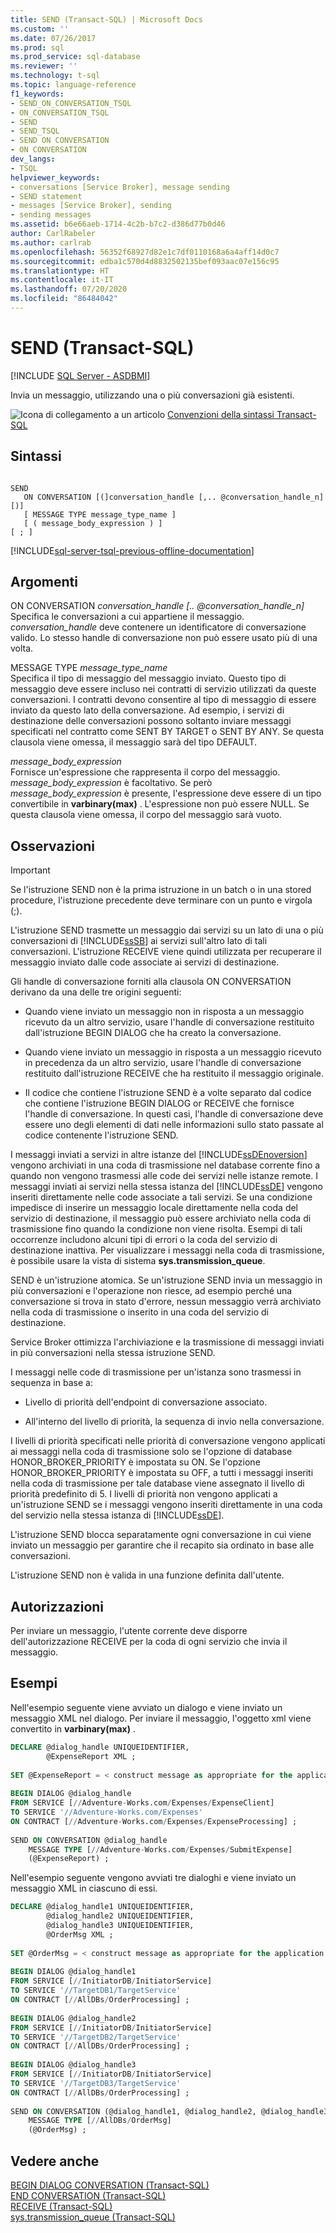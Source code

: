 ```yaml
---
title: SEND (Transact-SQL) | Microsoft Docs
ms.custom: ''
ms.date: 07/26/2017
ms.prod: sql
ms.prod_service: sql-database
ms.reviewer: ''
ms.technology: t-sql
ms.topic: language-reference
f1_keywords:
- SEND_ON_CONVERSATION_TSQL
- ON_CONVERSATION_TSQL
- SEND
- SEND_TSQL
- SEND ON CONVERSATION
- ON CONVERSATION
dev_langs:
- TSQL
helpviewer_keywords:
- conversations [Service Broker], message sending
- SEND statement
- messages [Service Broker], sending
- sending messages
ms.assetid: b6e66aeb-1714-4c2b-b7c2-d386d77b0d46
author: CarlRabeler
ms.author: carlrab
ms.openlocfilehash: 56352f68927d82e1c7df0110168a6a4aff14d0c7
ms.sourcegitcommit: edba1c570d4d8832502135bef093aac07e156c95
ms.translationtype: HT
ms.contentlocale: it-IT
ms.lasthandoff: 07/20/2020
ms.locfileid: "86484042"
---
```

# <a name="send-transact-sql"></a>SEND (Transact-SQL)
[!INCLUDE [SQL Server - ASDBMI](../../includes/applies-to-version/sql-asdbmi.md)]

Invia un messaggio, utilizzando una o più conversazioni già esistenti.  
  
![Icona di collegamento a un articolo](../../database-engine/configure-windows/media/topic-link.gif "Icona di collegamento a un articolo") [Convenzioni della sintassi Transact-SQL](../../t-sql/language-elements/transact-sql-syntax-conventions-transact-sql.md)  
  
## <a name="syntax"></a>Sintassi  
  
```syntaxsql
  
SEND  
   ON CONVERSATION [(]conversation_handle [,.. @conversation_handle_n][)]  
   [ MESSAGE TYPE message_type_name ]  
   [ ( message_body_expression ) ]  
[ ; ]  
```  
  
[!INCLUDE[sql-server-tsql-previous-offline-documentation](../../includes/sql-server-tsql-previous-offline-documentation.md)]

## <a name="arguments"></a>Argomenti
ON CONVERSATION *conversation_handle [.. @conversation_handle_n]*  
Specifica le conversazioni a cui appartiene il messaggio. *conversation_handle* deve contenere un identificatore di conversazione valido. Lo stesso handle di conversazione non può essere usato più di una volta.  
  
MESSAGE TYPE *message_type_name*  
Specifica il tipo di messaggio del messaggio inviato. Questo tipo di messaggio deve essere incluso nei contratti di servizio utilizzati da queste conversazioni. I contratti devono consentire al tipo di messaggio di essere inviato da questo lato della conversazione. Ad esempio, i servizi di destinazione delle conversazioni possono soltanto inviare messaggi specificati nel contratto come SENT BY TARGET o SENT BY ANY. Se questa clausola viene omessa, il messaggio sarà del tipo DEFAULT.  
  
*message_body_expression*  
Fornisce un'espressione che rappresenta il corpo del messaggio. *message_body_expression* è facoltativo. Se però *message_body_expression* è presente, l'espressione deve essere di un tipo convertibile in **varbinary(max)** . L'espressione non può essere NULL. Se questa clausola viene omessa, il corpo del messaggio sarà vuoto.  
  
## <a name="remarks"></a>Osservazioni  
  
> [!IMPORTANT]  
>  Se l'istruzione SEND non è la prima istruzione in un batch o in una stored procedure, l'istruzione precedente deve terminare con un punto e virgola (;).  
  
L'istruzione SEND trasmette un messaggio dai servizi su un lato di una o più conversazioni di [!INCLUDE[ssSB](../../includes/sssb-md.md)] ai servizi sull'altro lato di tali conversazioni. L'istruzione RECEIVE viene quindi utilizzata per recuperare il messaggio inviato dalle code associate ai servizi di destinazione.  
  
Gli handle di conversazione forniti alla clausola ON CONVERSATION derivano da una delle tre origini seguenti:  
  
- Quando viene inviato un messaggio non in risposta a un messaggio ricevuto da un altro servizio, usare l'handle di conversazione restituito dall'istruzione BEGIN DIALOG che ha creato la conversazione.  
  
- Quando viene inviato un messaggio in risposta a un messaggio ricevuto in precedenza da un altro servizio, usare l'handle di conversazione restituito dall'istruzione RECEIVE che ha restituito il messaggio originale.  
  
- Il codice che contiene l'istruzione SEND è a volte separato dal codice che contiene l'istruzione BEGIN DIALOG or RECEIVE che fornisce l'handle di conversazione. In questi casi, l'handle di conversazione deve essere uno degli elementi di dati nelle informazioni sullo stato passate al codice contenente l'istruzione SEND.  
  
I messaggi inviati a servizi in altre istanze del [!INCLUDE[ssDEnoversion](../../includes/ssdenoversion-md.md)] vengono archiviati in una coda di trasmissione nel database corrente fino a quando non vengono trasmessi alle code dei servizi nelle istanze remote. I messaggi inviati ai servizi nella stessa istanza del [!INCLUDE[ssDE](../../includes/ssde-md.md)] vengono inseriti direttamente nelle code associate a tali servizi. Se una condizione impedisce di inserire un messaggio locale direttamente nella coda del servizio di destinazione, il messaggio può essere archiviato nella coda di trasmissione fino quando la condizione non viene risolta. Esempi di tali occorrenze includono alcuni tipi di errori o la coda del servizio di destinazione inattiva. Per visualizzare i messaggi nella coda di trasmissione, è possibile usare la vista di sistema **sys.transmission_queue**.  
  
SEND è un'istruzione atomica. Se un'istruzione SEND invia un messaggio in più conversazioni e l'operazione non riesce, ad esempio perché una conversazione si trova in stato d'errore, nessun messaggio verrà archiviato nella coda di trasmissione o inserito in una coda del servizio di destinazione.  
  
Service Broker ottimizza l'archiviazione e la trasmissione di messaggi inviati in più conversazioni nella stessa istruzione SEND.  
  
I messaggi nelle code di trasmissione per un'istanza sono trasmessi in sequenza in base a:  
  
- Livello di priorità dell'endpoint di conversazione associato.  
  
- All'interno del livello di priorità, la sequenza di invio nella conversazione.  
  
I livelli di priorità specificati nelle priorità di conversazione vengono applicati ai messaggi nella coda di trasmissione solo se l'opzione di database HONOR_BROKER_PRIORITY è impostata su ON. Se l'opzione HONOR_BROKER_PRIORITY è impostata su OFF, a tutti i messaggi inseriti nella coda di trasmissione per tale database viene assegnato il livello di priorità predefinito di 5. I livelli di priorità non vengono applicati a un'istruzione SEND se i messaggi vengono inseriti direttamente in una coda del servizio nella stessa istanza di [!INCLUDE[ssDE](../../includes/ssde-md.md)].  
  
L'istruzione SEND blocca separatamente ogni conversazione in cui viene inviato un messaggio per garantire che il recapito sia ordinato in base alle conversazioni.  
  
L'istruzione SEND non è valida in una funzione definita dall'utente.  
  
## <a name="permissions"></a>Autorizzazioni  
Per inviare un messaggio, l'utente corrente deve disporre dell'autorizzazione RECEIVE per la coda di ogni servizio che invia il messaggio.  
  
## <a name="examples"></a>Esempi  
Nell'esempio seguente viene avviato un dialogo e viene inviato un messaggio XML nel dialogo. Per inviare il messaggio, l'oggetto xml viene convertito in **varbinary(max)** .  
  
```sql
DECLARE @dialog_handle UNIQUEIDENTIFIER,  
        @ExpenseReport XML ;  
  
SET @ExpenseReport = < construct message as appropriate for the application > ;  
  
BEGIN DIALOG @dialog_handle  
FROM SERVICE [//Adventure-Works.com/Expenses/ExpenseClient]  
TO SERVICE '//Adventure-Works.com/Expenses'  
ON CONTRACT [//Adventure-Works.com/Expenses/ExpenseProcessing] ;  
  
SEND ON CONVERSATION @dialog_handle  
    MESSAGE TYPE [//Adventure-Works.com/Expenses/SubmitExpense]  
    (@ExpenseReport) ;  
```  
  
Nell'esempio seguente vengono avviati tre dialoghi e viene inviato un messaggio XML in ciascuno di essi.  
  
```sql
DECLARE @dialog_handle1 UNIQUEIDENTIFIER,  
        @dialog_handle2 UNIQUEIDENTIFIER,  
        @dialog_handle3 UNIQUEIDENTIFIER,  
        @OrderMsg XML ;  
  
SET @OrderMsg = < construct message as appropriate for the application > ;  
  
BEGIN DIALOG @dialog_handle1  
FROM SERVICE [//InitiatorDB/InitiatorService]  
TO SERVICE '//TargetDB1/TargetService'  
ON CONTRACT [//AllDBs/OrderProcessing] ;  
  
BEGIN DIALOG @dialog_handle2  
FROM SERVICE [//InitiatorDB/InitiatorService]  
TO SERVICE '//TargetDB2/TargetService'  
ON CONTRACT [//AllDBs/OrderProcessing] ;  
  
BEGIN DIALOG @dialog_handle3  
FROM SERVICE [//InitiatorDB/InitiatorService]  
TO SERVICE '//TargetDB3/TargetService'  
ON CONTRACT [//AllDBs/OrderProcessing] ;  
  
SEND ON CONVERSATION (@dialog_handle1, @dialog_handle2, @dialog_handle3)  
    MESSAGE TYPE [//AllDBs/OrderMsg]  
    (@OrderMsg) ;  
```  
  
## <a name="see-also"></a>Vedere anche  
[BEGIN DIALOG CONVERSATION &#40;Transact-SQL&#41;](../../t-sql/statements/begin-dialog-conversation-transact-sql.md)   
[END CONVERSATION &#40;Transact-SQL&#41;](../../t-sql/statements/end-conversation-transact-sql.md)   
[RECEIVE &#40;Transact-SQL&#41;](../../t-sql/statements/receive-transact-sql.md)   
[sys.transmission_queue &#40;Transact-SQL&#41;](../../relational-databases/system-catalog-views/sys-transmission-queue-transact-sql.md)  
  
  
